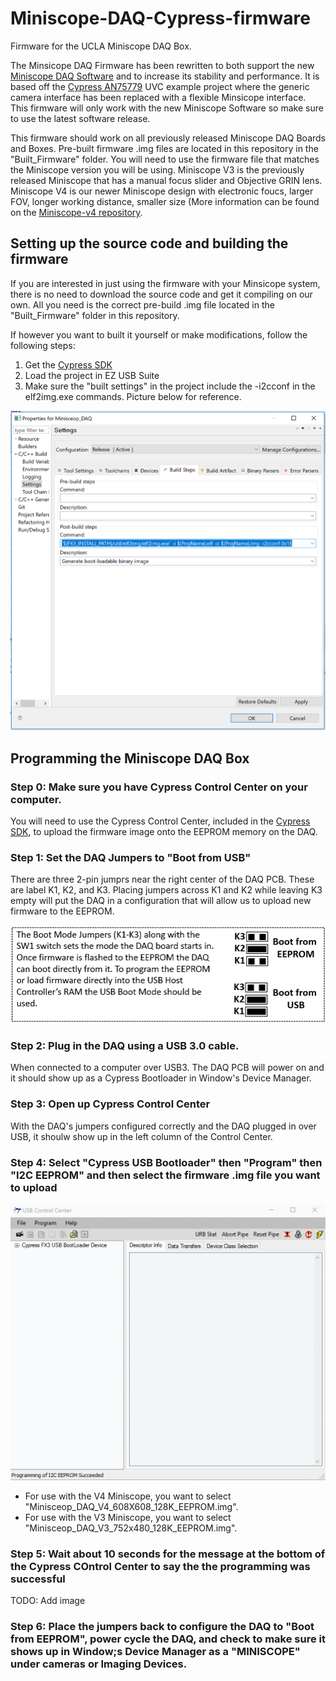 # Miniscope-DAQ-Cypress-firmware
Firmware for the UCLA Miniscope DAQ Box.

The Minsicope DAQ Firmware has been rewritten to both support the new [Miniscope DAQ Software](https://github.com/Aharoni-Lab/Miniscope-DAQ-QT-Software) and to increase its stability and performance. It is based off the [Cypress AN75779](https://www.cypress.com/documentation/application-notes/an75779-how-implement-image-sensor-interface-using-ez-usb-fx3-usb) UVC example project where the generic camera interface has been replaced with a flexible Minsicope interface. This firmware will only work with the new Miniscope Software so make sure to use the latest software release.

This firmware should work on all previously released Miniscope DAQ Boards and Boxes. Pre-built firmware .img files are located in this repository in the "Built_Firmware" folder. You will need to use the firmware file that matches the Miniscope version you will be using. Miniscope V3 is the previously released Miniscope that has a manual focus slider and Objective GRIN lens. Miniscope V4 is our newer Miniscope design with electronic foucs, larger FOV, longer working distance, smaller size (More information can be found on the [Miniscope-v4 repository](https://github.com/Aharoni-Lab/Miniscope-v4).

## Setting up the source code and building the firmware

If you are interested in just using the firmware with your Minsicope system, there is no need to download the source code and get it compiling on our own. All you need is the correct pre-build .img file located in the "Built_Firmware" folder in this repository. 

If however you want to built it yourself or make modifications, follow the following steps:

1. Get the [Cypress SDK](https://www.cypress.com/documentation/software-and-drivers/ez-usb-fx3-software-development-kit)
2. Load the project in EZ USB Suite
3. Make sure the "built settings" in the project include the -i2cconf in the elf2img.exe commands. Picture below for reference.

![](img/Project_Prop_Build_Setting.PNG)

## Programming the Miniscope DAQ Box

### Step 0: Make sure you have Cypress Control Center on your computer.

You will need to use the Cypress Control Center, included in the [Cypress SDK](https://www.cypress.com/documentation/software-and-drivers/ez-usb-fx3-software-development-kit), to upload the firmware image onto the EEPROM memory on the DAQ.

### Step 1: Set the DAQ Jumpers to "Boot from USB"

There are three 2-pin jumprs near the right center of the DAQ PCB. These are label K1, K2, and K3. Placing jumpers across K1 and K2 while leaving K3 empty will put the DAQ in a configuration that will allow us to upload new firmware to the EEPROM.

![](img/JumperPosition.png)

### Step 2: Plug in the DAQ using a USB 3.0 cable.

When connected to a computer over USB3. The DAQ PCB will power on and it should show up as a Cypress Bootloader in Window's Device Manager.

### Step 3: Open up Cypress Control Center

With the DAQ's jumpers configured correctly and the DAQ plugged in over USB, it shoulw show up in the left column of the Control Center.

### Step 4: Select "Cypress USB Bootloader" then "Program" then "I2C EEPROM" and then select the firmware .img file you want to upload

![](img/Control_Center.gif)

* For use with the V4 Miniscope, you want to select "Minisceop_DAQ_V4_608X608_128K_EEPROM.img".
* For use with the V3 Miniscope, you want to select "Minisceop_DAQ_V3_752x480_128K_EEPROM.img".

### Step 5: Wait about 10 seconds for the message at the bottom of the Cypress COntrol Center to say the the programming was successful

TODO: Add image

### Step 6: Place the jumpers back to configure the DAQ to "Boot from EEPROM", power cycle the DAQ, and check to make sure it shows up in Window;s Device Manager as a "MINISCOPE" under cameras or Imaging Devices.

